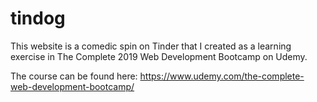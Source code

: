 # tindog
This website is a comedic spin on Tinder that I created as a learning exercise in The Complete 2019 Web Development Bootcamp on Udemy.

The course can be found here: https://www.udemy.com/the-complete-web-development-bootcamp/
